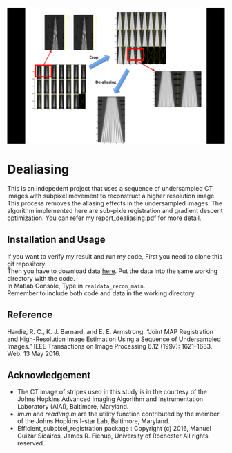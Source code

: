 ![](/images/flow.png)
# Dealiasing
This is an indepedent project that uses a sequence of undersampled CT images with subpixel movement to reconstruct a higher resolution image. This process removes the aliasing effects in the undersampled images.
The algorithm implemented here are sub-pixle registration and gradient descent optimization.
You can refer my report_dealiasing.pdf for more detail.

## Installation and Usage
If you want to verify my result and run my code, 
First you need to clone this git repository.<br />
Then you have to download data [here](https://www.dropbox.com/sh/nwgwy5t80vo1eog/AADYHt4wyS6TQXrlp2HJaPN9a?dl=0). 
Put the data into the same working directory with the code. <br />
In Matlab Console, Type in `realdata_recon_main`.<br />
Remember to include both code and data in the working directory. 

## Reference
Hardie, R. C., K. J. Barnard, and E. E. Armstrong. “Joint MAP Registration and High-Resolution Image Estimation Using a Sequence of Undersampled Images.” IEEE Transactions on Image Processing 6.12 (1997): 1621–1633. Web. 13 May 2016.

## Acknowledgement
* The CT image of stripes used in this study is in the courtesy of the Johns Hopkins Advanced Imaging Algorithm and Instrumentation Laboratory (AIAI), Baltimore, Maryland.
* _im.m_ and _readImg.m_ are the utility function contributed by the member of the Johns Hopkins I-star Lab, Baltimore, Maryland. 
* Efficient_subpixel_registration package : Copyright (c) 2016, Manuel Guizar Sicairos, James R. Fienup, University of Rochester All rights reserved.
